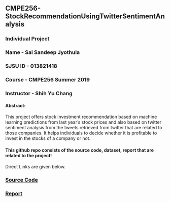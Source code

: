 ## CMPE256-StockRecommendationUsingTwitterSentimentAnalysis
### Individual Project <br>
### Name - Sai Sandeep Jyothula <br>
### SJSU ID - 013821418 <br>
### Course - CMPE256 Summer 2019<br>
### Instructor - Shih Yu Chang <br>

#### Abstract:
This project offers stock investment recommendation based on machine learning predictions from last year’s stock prices and also based on twitter sentiment analysis from the tweets retrieved from twitter that are related to those companies. It helps individuals to decide whether it is profitable to invest in the stocks of a company or not.

#### This github repo consists of the source code, dataset, report that are related to the project!
Direct Links are given below. <br>


### [Source Code](https://github.com/SandeepJ97/CMPE256-StockRecommendationUsingTwitterSentimentAnalysis/blob/master/StockRecommendationUsingTwiiterSenstimentAnalysis_SAISANDEEP_JYOTHULA.ipynb)
### [Report](https://github.com/SandeepJ97/CMPE256-StockRecommendationUsingTwitterSentimentAnalysis/blob/master/StockRecommendationUsingTwitterSentimentAnalysis_SAISANDEEP_JYOTHULA.pdf)
